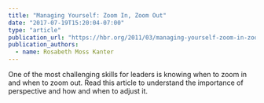 ```yaml
---
title: "Managing Yourself: Zoom In, Zoom Out"
date: "2017-07-19T15:20:04-07:00"
type: "article"
publication_url: "https://hbr.org/2011/03/managing-yourself-zoom-in-zoom-out"
publication_authors:
  - name: Rosabeth Moss Kanter
---
```

One of the most challenging skills for leaders is knowing when to zoom in and when to zoom out. Read this article to understand the importance of perspective and how and when to adjust it.
